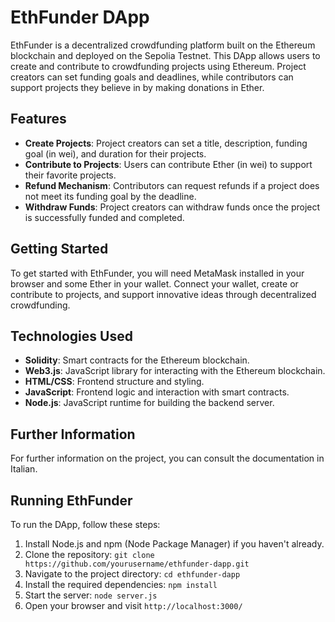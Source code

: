 # EthFunder DApp

EthFunder is a decentralized crowdfunding platform built on the Ethereum blockchain and deployed on the Sepolia Testnet. This DApp allows users to create and contribute to crowdfunding projects using Ethereum. Project creators can set funding goals and deadlines, while contributors can support projects they believe in by making donations in Ether.

## Features

- **Create Projects**: Project creators can set a title, description, funding goal (in wei), and duration for their projects.
- **Contribute to Projects**: Users can contribute Ether (in wei) to support their favorite projects.
- **Refund Mechanism**: Contributors can request refunds if a project does not meet its funding goal by the deadline.
- **Withdraw Funds**: Project creators can withdraw funds once the project is successfully funded and completed.

## Getting Started

To get started with EthFunder, you will need MetaMask installed in your browser and some Ether in your wallet. Connect your wallet, create or contribute to projects, and support innovative ideas through decentralized crowdfunding.

## Technologies Used

- **Solidity**: Smart contracts for the Ethereum blockchain.
- **Web3.js**: JavaScript library for interacting with the Ethereum blockchain.
- **HTML/CSS**: Frontend structure and styling.
- **JavaScript**: Frontend logic and interaction with smart contracts.
- **Node.js**: JavaScript runtime for building the backend server.

## Further Information

For further information on the project, you can consult the documentation in Italian.

## Running EthFunder

To run the DApp, follow these steps:

1. Install Node.js and npm (Node Package Manager) if you haven't already.
2. Clone the repository: `git clone https://github.com/yourusername/ethfunder-dapp.git`
3. Navigate to the project directory: `cd ethfunder-dapp`
4. Install the required dependencies: `npm install`
5. Start the server: `node server.js`
6. Open your browser and visit `http://localhost:3000/`
